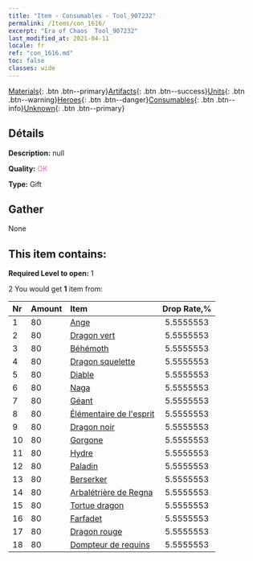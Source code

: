 ```yaml
---
title: "Item - Consumables - Tool_907232"
permalink: /Items/con_1616/
excerpt: "Era of Chaos  Tool_907232"
last_modified_at: 2021-04-11
locale: fr
ref: "con_1616.md"
toc: false
classes: wide
---
```

 [Materials](/fr/Items/){: .btn .btn--primary}[Artifacts](/fr/Items/Artifacts/){: .btn .btn--success}[Units](/fr/Items/Units/){: .btn .btn--warning}[Heroes](/fr/Items/Heroes/){: .btn .btn--danger}[Consumables](/fr/Items/Consumables/){: .btn .btn--info}[Unknown](/fr/Items/Unknown/){: .btn .btn--primary}

## Détails
 **Description:** null

 **Quality:** <span style="color: #DA70D6">OK</span>

 **Type:** Gift

## Gather

  None

## This item contains:

 **Required Level to open:** 1

 2 You would get **1** item  from:

  | Nr | Amount |     Item    | Drop Rate,% |
  |:---|:-------|:------------|:---------:|
  | 1 | 80 | [Ange](/fr/Items/unt_196/) | 5.5555553 | 
  | 2 | 80 | [Dragon vert](/fr/Items/unt_205/) | 5.5555553 | 
  | 3 | 80 | [Béhémoth](/fr/Items/unt_223/) | 5.5555553 | 
  | 4 | 80 | [Dragon squelette](/fr/Items/unt_214/) | 5.5555553 | 
  | 5 | 80 | [Diable](/fr/Items/unt_232/) | 5.5555553 | 
  | 6 | 80 | [Naga](/fr/Items/unt_240/) | 5.5555553 | 
  | 7 | 80 | [Géant ](/fr/Items/unt_241/) | 5.5555553 | 
  | 8 | 80 | [Élémentaire de l'esprit](/fr/Items/unt_267/) | 5.5555553 | 
  | 9 | 80 | [Dragon noir](/fr/Items/unt_250/) | 5.5555553 | 
  | 10 | 80 | [Gorgone](/fr/Items/unt_257/) | 5.5555553 | 
  | 11 | 80 | [Hydre](/fr/Items/unt_259/) | 5.5555553 | 
  | 12 | 80 | [Paladin](/fr/Items/unt_197/) | 5.5555553 | 
  | 13 | 80 | [Berserker](/fr/Items/unt_224/) | 5.5555553 | 
  | 14 | 80 | [Arbalétrière de Regna](/fr/Items/unt_274/) | 5.5555553 | 
  | 15 | 80 | [Tortue dragon](/fr/Items/unt_278/) | 5.5555553 | 
  | 16 | 80 | [Farfadet](/fr/Items/unt_270/) | 5.5555553 | 
  | 17 | 80 | [Dragon rouge](/fr/Items/unt_251/) | 5.5555553 | 
  | 18 | 80 | [Dompteur de requins](/fr/Items/unt_281/) | 5.5555553 | 
